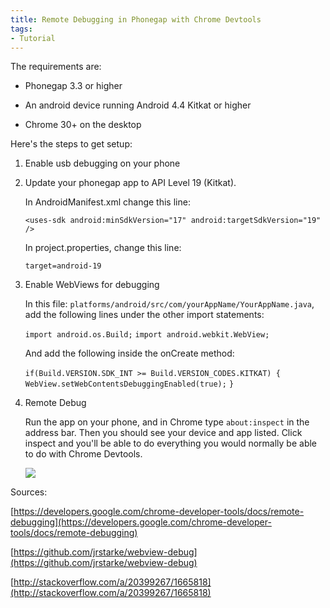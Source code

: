 ```yaml
---
title: Remote Debugging in Phonegap with Chrome Devtools
tags:
- Tutorial
---
```


The requirements are:

* Phonegap 3.3 or higher

* An android device running Android 4.4 Kitkat or higher

* Chrome 30+ on the desktop

Here's the steps to get setup:

1. Enable usb debugging on your phone

2. Update your phonegap app to API Level 19 (Kitkat).

   In AndroidManifest.xml change this line:

   `<uses-sdk android:minSdkVersion="17" android:targetSdkVersion="19" />`

   In project.properties, change this line:

   `target=android-19`

3. Enable WebViews for debugging

   In this file: `platforms/android/src/com/yourAppName/YourAppName.java`, add the following lines under the other import statements:

   `import android.os.Build;`
   `import android.webkit.WebView;`

   And add the following inside the onCreate method:

   `if(Build.VERSION.SDK_INT >= Build.VERSION_CODES.KITKAT) {`
   `  WebView.setWebContentsDebuggingEnabled(true);`
   `}`

4. Remote Debug

   Run the app on your phone, and in Chrome type `about:inspect` in the address bar. Then you should see your device and app listed. Click inspect and you'll be able to do everything you would normally be able to do with Chrome Devtools.

   <img src="{{site.url}}/assets/uploads/2014/03/chrome-devtools.png" />

Sources:

[https://developers.google.com/chrome-developer-tools/docs/remote-debugging](https://developers.google.com/chrome-developer-tools/docs/remote-debugging)

[https://github.com/jrstarke/webview-debug](https://github.com/jrstarke/webview-debug)

[http://stackoverflow.com/a/20399267/1665818](http://stackoverflow.com/a/20399267/1665818)
